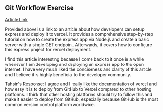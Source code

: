 ## Git Workflow Exercise

[Article Link](https://vercel.com/guides/using-express-with-vercel)

Provided above is a link to an article about how developers can setup express and deploy it to vercel. It provides a comprehensive step-by-step tutorial on how to create the express app via Node.js and create a basic server with a single GET endpoint. Afterwards, it covers how to configure this express project for vercel deployment.

I find this article interesting because I come back to it once in a while whenever I am developing and deploying an express app to the open internet. I have very much liked the conciseness and clarity of this article and I believe it is highly beneficial to the developer community.

Tahsin's Response: I agree and I really like the documentation of vercel and how easy it is to deploy from GitHub to Vercel compared to other hosting platforms. I think that other hosting platforms should try to follow this and make it easier to deploy from GitHub, especially because GitHub is the most common version control platform worldwide. 